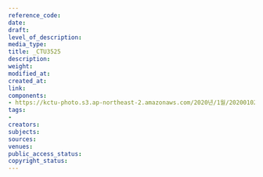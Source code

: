 ```yaml
---
reference_code: 
date: 
draft: 
level_of_description: 
media_type: 
title: _CTU3525
description: 
weight: 
modified_at: 
created_at: 
link: 
components:
- https://kctu-photo.s3.ap-northeast-2.amazonaws.com/2020년/1월/20200102_2020년+민주노총+시무식/_CTU3525.jpg
tags:
- 
creators: 
subjects: 
sources: 
venues: 
public_access_status: 
copyright_status: 
---
```

